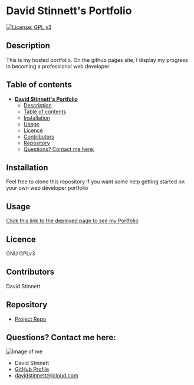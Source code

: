 # **David Stinnett's Portfolio**
[![License: GPL v3](https://img.shields.io/badge/License-GPLv3-blue.svg)](https://www.gnu.org/licenses/gpl-3.0)
## Description 
This is my hosted portfolio. On the github pages site, I display my progress in becoming a professional web developer
## Table of contents
- [**David Stinnett's Portfolio**](#david-stinnetts-portfolio)
  - [Description](#description)
  - [Table of contents](#table-of-contents)
  - [Installation](#installation)
  - [Usage](#usage)
  - [Licence](#licence)
  - [Contributors](#contributors)
  - [Repository](#repository)
  - [Questions? Contact me here:](#questions-contact-me-here)
## Installation
Feel free to clone this repository if you want some help getting started on your own web developer portfolio



## Usage
[Click this link to the deployed page to see my Portfolio](https://serjykalstryke.github.io)



## Licence
GNU GPLv3
## Contributors
David Stinnett

## Repository
- [Project Repo](https://github.com/serjykalstryke/serjykalstryke.github.io)

## Questions? Contact me here:
![Image of me](https://avatars2.githubusercontent.com/u/68971513?v=4)
- David Stinnett
- [GitHub Profile](https://github.com/serjykalstryke)
- <davidstinnett@icloud.com>

